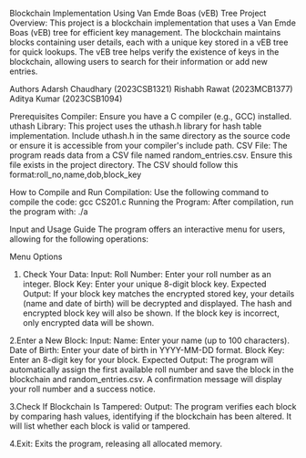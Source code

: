 Blockchain Implementation Using Van Emde Boas (vEB) Tree
Project Overview: 
This project is a blockchain implementation that uses a Van Emde Boas (vEB) tree for efficient key management. 
The blockchain maintains blocks containing user details, each with a unique key stored in a vEB tree for quick lookups. 
The vEB tree helps verify the existence of keys in the blockchain, allowing users to search for their information or add new entries.

Authors
Adarsh Chaudhary (2023CSB1321)
Rishabh Rawat (2023MCB1377)
Aditya Kumar (2023CSB1094)

Prerequisites
Compiler: Ensure you have a C compiler (e.g., GCC) installed.
uthash Library: This project uses the uthash.h library for hash table implementation. Include uthash.h in the same directory as the source code or ensure it is accessible from your compiler's include path.
CSV File: The program reads data from a CSV file named random_entries.csv. Ensure this file exists in the project directory. The CSV should follow this format:roll_no,name,dob,block_key

How to Compile and Run
Compilation: Use the following command to compile the code:
gcc CS201.c
Running the Program: After compilation, run the program with:
./a

Input and Usage Guide
The program offers an interactive menu for users, allowing for the following operations:

Menu Options
1. Check Your Data:
Input:
Roll Number: Enter your roll number as an integer.
Block Key: Enter your unique 8-digit block key.
Expected Output:
If your block key matches the encrypted stored key, your details (name and date of birth) will be decrypted and displayed. The hash and encrypted block key will also be shown.
If the block key is incorrect, only encrypted data will be shown.

2.Enter a New Block:
Input:
Name: Enter your name (up to 100 characters).
Date of Birth: Enter your date of birth in YYYY-MM-DD format.
Block Key: Enter an 8-digit key for your block.
Expected Output:
The program will automatically assign the first available roll number and save the block in the blockchain and random_entries.csv.
A confirmation message will display your roll number and a success notice.

3.Check If Blockchain Is Tampered:
Output:
The program verifies each block by comparing hash values, identifying if the blockchain has been altered. It will list whether each block is valid or tampered.

4.Exit:
Exits the program, releasing all allocated memory.
